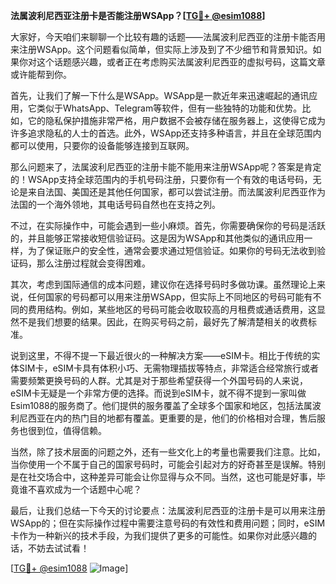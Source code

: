 **法属波利尼西亚注册卡是否能注册WSApp？[[TG💪+ @esim1088](https://t.me/s/esim1088)]**

大家好，今天咱们来聊聊一个比较有趣的话题——法属波利尼西亚的注册卡能否用来注册WSApp。这个问题看似简单，但实际上涉及到了不少细节和背景知识。如果你对这个话题感兴趣，或者正在考虑购买法属波利尼西亚的虚拟号码，这篇文章或许能帮到你。

首先，让我们了解一下什么是WSApp。WSApp是一款近年来迅速崛起的通讯应用，它类似于WhatsApp、Telegram等软件，但有一些独特的功能和优势。比如，它的隐私保护措施非常严格，用户数据不会被存储在服务器上，这使得它成为许多追求隐私的人士的首选。此外，WSApp还支持多种语言，并且在全球范围内都可以使用，只要你的设备能够连接到互联网。

那么问题来了，法属波利尼西亚的注册卡能不能用来注册WSApp呢？答案是肯定的！WSApp支持全球范围内的手机号码注册，只要你有一个有效的电话号码，无论是来自法国、美国还是其他任何国家，都可以尝试注册。而法属波利尼西亚作为法国的一个海外领地，其电话号码自然也在支持之列。

不过，在实际操作中，可能会遇到一些小麻烦。首先，你需要确保你的号码是活跃的，并且能够正常接收短信验证码。这是因为WSApp和其他类似的通讯应用一样，为了保证账户的安全性，通常会要求通过短信验证。如果你的号码无法收到验证码，那么注册过程就会变得困难。

其次，考虑到国际通信的成本问题，建议你在选择号码时多做功课。虽然理论上来说，任何国家的号码都可以用来注册WSApp，但实际上不同地区的号码可能有不同的费用结构。例如，某些地区的号码可能会收取较高的月租费或通话费用，这显然不是我们想要的结果。因此，在购买号码之前，最好先了解清楚相关的收费标准。

说到这里，不得不提一下最近很火的一种解决方案——eSIM卡。相比于传统的实体SIM卡，eSIM卡具有体积小巧、无需物理插拔等特点，非常适合经常旅行或者需要频繁更换号码的人群。尤其是对于那些希望获得一个外国号码的人来说，eSIM卡无疑是一个非常方便的选择。而说到eSIM卡，就不得不提到一家叫做Esim1088的服务商了。他们提供的服务覆盖了全球多个国家和地区，包括法属波利尼西亚在内的热门目的地都有覆盖。更重要的是，他们的价格相对合理，售后服务也很到位，值得信赖。

当然，除了技术层面的问题之外，还有一些文化上的考量也需要我们注意。比如，当你使用一个不属于自己的国家号码时，可能会引起对方的好奇甚至是误解。特别是在社交场合中，这种差异可能会让你显得与众不同。当然，这也可能是好事，毕竟谁不喜欢成为一个话题中心呢？

最后，让我们总结一下今天的讨论要点：法属波利尼西亚的注册卡是可以用来注册WSApp的；但在实际操作过程中需要注意号码的有效性和费用问题；同时，eSIM卡作为一种新兴的技术手段，为我们提供了更多的可能性。如果你对此感兴趣的话，不妨去试试看！

[[TG💪+ @esim1088](https://t.me/s/esim1088) ![Image](https://i.postimg.cc/4NQfJmqS/Snipaste-2025-05-13-00-14-12.png)]